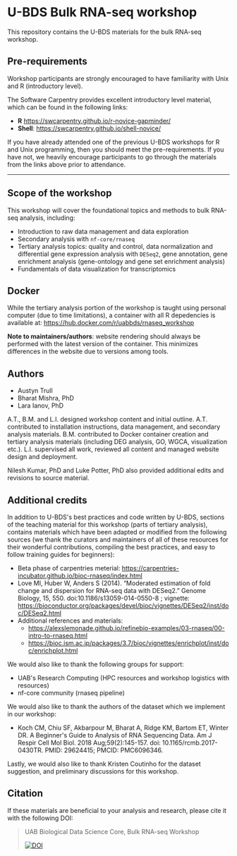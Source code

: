 # U-BDS Bulk RNA-seq workshop

This repository contains the U-BDS materials for the bulk RNA-seq workshop.
## Pre-requirements

Workshop participants are strongly encouraged to have familiarity with Unix and R (introductory level).

The Software Carpentry provides excellent introductory level material, which can be found in the following links:

* **R** <https://swcarpentry.github.io/r-novice-gapminder/>
* **Shell**: <https://swcarpentry.github.io/shell-novice/>

If you have already attended one of the previous U-BDS workshops for R and Unix
programming, then you should meet the pre-requirements. If you have not, we
heavily encourage participants to go through the materials from the links above
prior to attendance. 

_____________

## Scope of the workshop

This workshop will cover the foundational topics and methods to bulk RNA-seq analysis, including:

* Introduction to raw data management and data exploration
* Secondary analysis with `nf-core/rnaseq`
* Tertiary analysis topics: quality and control, data normalization and differential 
gene expression analysis with `DESeq2`, gene annotation, gene enrichment analysis 
(gene-ontology and gene set enrichment analysis)
* Fundamentals of data visualization for transcriptomics

## Docker

While the tertiary analysis portion of the workshop is taught using personal computer (due to time limitations),
a container with all R depedencies is available at: <https://hub.docker.com/r/uabbds/rnaseq_workshop>

**Note to maintainers/authors**: website rendering should always be performed with the latest version of the container.
This minimizes differences in the website due to versions among tools.

## Authors

* Austyn Trull
* Bharat Mishra, PhD
* Lara Ianov, PhD

A.T., B.M. and L.I. designed workshop content and initial outline. A.T. contributed
to installation instructions, data management, and secondary analysis materials. B.M.
contributed to Docker container creation and tertiary analysis materials 
(including DEG analysis, GO, WGCA, visualization etc.). 
L.I. supervised all work, reviewed all content and managed website design and deployment.

Nilesh Kumar, PhD and Luke Potter, PhD also provided additional edits and revisions to source material.

## Additional credits

In addition to U-BDS's best practices and code written by U-BDS, sections of the
teaching material for this workshop (parts of tertiary analysis), contains materials
which have been adapted or modified from the following sources (we thank the
curators and maintainers of all of these resources for their wonderful contributions,
compiling the best practices, and easy to follow training guides for beginners):

* Beta phase of carpentries meterial: <https://carpentries-incubator.github.io/bioc-rnaseq/index.html>
* Love MI, Huber W, Anders S (2014). “Moderated estimation of fold change and dispersion for RNA-seq data with DESeq2.” Genome Biology, 15, 550. doi:10.1186/s13059-014-0550-8 ; vignette: <https://bioconductor.org/packages/devel/bioc/vignettes/DESeq2/inst/doc/DESeq2.html>
* Additional references and materials: 
  * <https://alexslemonade.github.io/refinebio-examples/03-rnaseq/00-intro-to-rnaseq.html>
  * <https://bioc.ism.ac.jp/packages/3.7/bioc/vignettes/enrichplot/inst/doc/enrichplot.html>

We would also like to thank the following groups for support:

* UAB's Research Computing (HPC resources and workshop logistics with resources)
* nf-core community (rnaseq pipeline)

We would also like to thank the authors of the dataset which we implement
in our workshop:

* Koch CM, Chiu SF, Akbarpour M, Bharat A, Ridge KM, Bartom ET, Winter DR.
A Beginner's Guide to Analysis of RNA Sequencing Data. Am J Respir Cell Mol Biol.
2018 Aug;59(2):145-157. doi: 10.1165/rcmb.2017-0430TR. PMID: 29624415; PMCID: PMC6096346.

Lastly, we would also like to thank Kristen Coutinho for the dataset suggestion, 
and preliminary discussions for this workshop.

## Citation

If these materials are beneficial to your analysis and research, please cite it with the following DOI:

> UAB Biological Data Science Core, Bulk RNA-seq Workshop
>
>[![DOI](https://zenodo.org/badge/DOI/10.5281/zenodo.15539954.svg)](https://doi.org/10.5281/zenodo.15539954)
